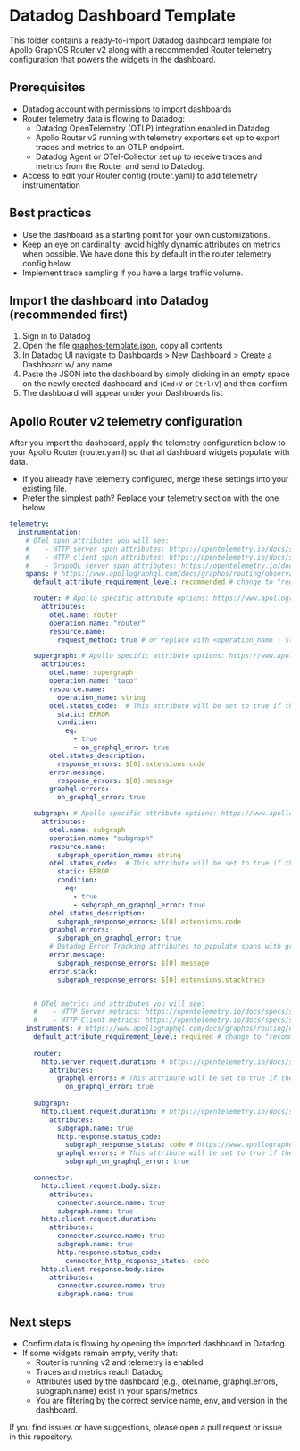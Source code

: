 # Datadog Dashboard Template

This folder contains a ready-to-import Datadog dashboard template for Apollo GraphOS Router v2 along
with a recommended Router telemetry configuration that powers the widgets in the dashboard.

## Prerequisites

- Datadog account with permissions to import dashboards
- Router telemetry data is flowing to Datadog:
  - Datadog OpenTelemetry (OTLP) integration enabled in Datadog
  - Apollo Router v2 running with telemetry exporters set up to export traces and metrics to an OTLP
    endpoint.
  - Datadog Agent or OTel-Collector set up to receive traces and metrics from the Router and send to
    Datadog.
- Access to edit your Router config (router.yaml) to add telemetry instrumentation

## Best practices

- Use the dashboard as a starting point for your own customizations.
- Keep an eye on cardinality; avoid highly dynamic attributes on metrics when possible. We have done
  this by default in the router telemetry config below.
- Implement trace sampling if you have a large traffic volume.

## Import the dashboard into Datadog (recommended first)

1. Sign in to Datadog
2. Open the file [graphos-template.json](./graphos-template.json), copy all contents
3. In Datadog UI navigate to Dashboards > New Dashboard > Create a Dashboard w/ any name
4. Paste the JSON into the dashboard by simply clicking in an empty space on the newly created
   dashboard and (`Cmd+V` or `Ctrl+V`) and then confirm
5. The dashboard will appear under your Dashboards list

## Apollo Router v2 telemetry configuration

After you import the dashboard, apply the telemetry configuration below to your Apollo Router
(router.yaml) so that all dashboard widgets populate with data.

- If you already have telemetry configured, merge these settings into your existing file.
- Prefer the simplest path? Replace your telemetry section with the one below.

```yaml
telemetry:
  instrumentation:
    # OTel span attributes you will see:
    #    - HTTP server span attributes: https://opentelemetry.io/docs/specs/semconv/http/http-spans/#http-server-span
    #    - HTTP client span attributes: https://opentelemetry.io/docs/specs/semconv/http/http-spans/#http-client-span
    #    - GraphQL server span attributes: https://opentelemetry.io/docs/specs/semconv/graphql/graphql-spans/
    spans: # https://www.apollographql.com/docs/graphos/routing/observability/telemetry/instrumentation/spans
      default_attribute_requirement_level: recommended # change to "required" for less data https://www.apollographql.com/docs/graphos/routing/observability/telemetry/instrumentation/spans#default_attribute_requirement_level

      router: # Apollo specific attribute options: https://www.apollographql.com/docs/graphos/routing/observability/telemetry/instrumentation/standard-attributes#router
        attributes:
          otel.name: router
          operation.name: "router"
          resource.name:
            request_method: true # or replace with <operation_name : string> to see the operation name of the graphql request in the APM UI but be wary of trace metrics. This could result in high cardinality metrics on the resource_name attribute. ex: avg:trace.router{*} by {resource_name}

      supergraph: # Apollo specific attribute options: https://www.apollographql.com/docs/graphos/routing/observability/telemetry/instrumentation/standard-attributes#supergraph
        attributes:
          otel.name: supergraph
          operation.name: "taco"
          resource.name:
            operation_name: string
          otel.status_code:  # This attribute will be set to true if the response from the router contained errors in the response body and will mark spans as Error in the APM UI.
            static: ERROR
            condition:
              eq:
                - true
                - on_graphql_error: true
          otel.status_description:
            response_errors: $[0].extensions.code
          error.message:
            response_errors: $[0].message
          graphql.errors:
            on_graphql_error: true

      subgraph: # Apollo specific attribute options: https://www.apollographql.com/docs/graphos/routing/observability/telemetry/instrumentation/standard-attributes#subgraph
        attributes:
          otel.name: subgraph
          operation.name: "subgraph"
          resource.name:
            subgraph_operation_name: string
          otel.status_code:  # This attribute will be set to true if the response from the subgraph contained errors in the response body and will mark spans as Error in the APM UI.
            static: ERROR
            condition:
              eq:
                - true
                - subgraph_on_graphql_error: true
          otel.status_description:
            subgraph_response_errors: $[0].extensions.code
          graphql.errors:
            subgraph_on_graphql_error: true
          # Datadog Error Tracking attributes to populate spans with graphql response error data in the APM UI: error.*
          error.message:
            subgraph_response_errors: $[0].message
          error.stack:
            subgraph_response_errors: $[0].extensions.stacktrace


      # OTel metrics and attributes you will see:
      #    - HTTP Server metrics: https://opentelemetry.io/docs/specs/semconv/http/http-metrics/#http-server
      #    - HTTP Client metrics: https://opentelemetry.io/docs/specs/semconv/http/http-metrics/#http-client
    instruments: # https://www.apollographql.com/docs/graphos/routing/observability/telemetry/instrumentation/instruments
      default_attribute_requirement_level: required # change to "recommended" for more data https://www.apollographql.com/docs/graphos/routing/observability/telemetry/instrumentation/instruments#default_requirement_level
      
      router:
        http.server.request.duration: # https://opentelemetry.io/docs/specs/semconv/http/http-metrics/#metric-httpserverrequestduration
          attributes:
            graphql.errors: # This attribute will be set to true if the response from the router contained errors in the response body
              on_graphql_error: true
              
      subgraph:
        http.client.request.duration: # https://opentelemetry.io/docs/specs/semconv/http/http-metrics/#metric-httpclientrequestduration
          attributes:
            subgraph.name: true
            http.response.status_code:
              subgraph_response_status: code # https://www.apollographql.com/docs/graphos/routing/observability/telemetry/instrumentation/selectors#subgraph
            graphql.errors: # This attribute will be set to true if the response from the subgraph contained errors in the response body
              subgraph_on_graphql_error: true

      connector:
        http.client.request.body.size:
          attributes:
            connector.source.name: true
            subgraph.name: true
        http.client.request.duration:
          attributes:
            connector.source.name: true
            subgraph.name: true
            http.response.status_code:
              connector_http_response_status: code
        http.client.response.body.size:
          attributes:
            connector.source.name: true
            subgraph.name: true
```

## Next steps

- Confirm data is flowing by opening the imported dashboard in Datadog.
- If some widgets remain empty, verify that:
  - Router is running v2 and telemetry is enabled
  - Traces and metrics reach Datadog
  - Attributes used by the dashboard (e.g., otel.name, graphql.errors, subgraph.name) exist in your
    spans/metrics
  - You are filtering by the correct service name, env, and version in the dashboard.

If you find issues or have suggestions, please open a pull request or issue in this repository.
